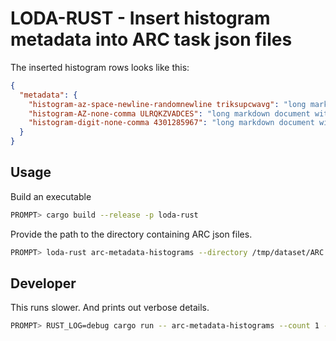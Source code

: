 # LODA-RUST - Insert histogram metadata into ARC task json files

The inserted histogram rows looks like this:

```json
{
  "metadata": {
    "histogram-az-space-newline-randomnewline triksupcwavg": "long markdown document with histogram comparisons",
    "histogram-AZ-none-comma ULRQKZVADCES": "long markdown document with histogram comparisons",
    "histogram-digit-none-comma 4301285967": "long markdown document with histogram comparisons",
  }
}
```

## Usage

Build an executable

```sh
PROMPT> cargo build --release -p loda-rust
```

Provide the path to the directory containing ARC json files.

```sh
PROMPT> loda-rust arc-metadata-histograms --directory /tmp/dataset/ARC --count 100 --seed 42
```


## Developer

This runs slower. And prints out verbose details.

```sh
PROMPT> RUST_LOG=debug cargo run -- arc-metadata-histograms --count 1 --seed 42 --directory /tmp/dataset/ARC
```


